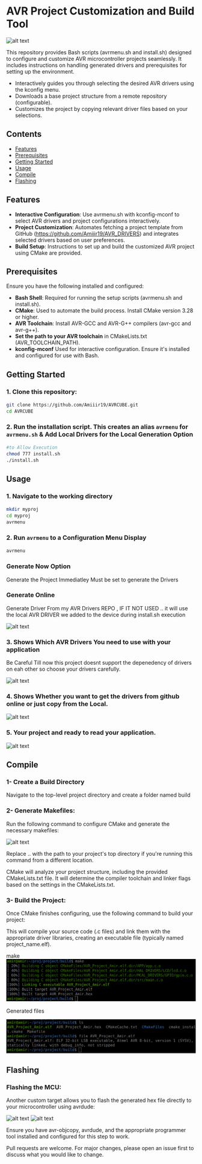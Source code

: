 # AVR Project Customization and Build Tool

![alt text](https://github.com/Amiiir19/AVRCUBE_BASH_final/blob/main/pics/menu.png)



This repository provides Bash scripts (avrmenu.sh and install.sh) designed to configure and customize AVR microcontroller projects seamlessly. 
It includes instructions on handling generated drivers and prerequisites for setting up the environment.

- Interactively guides you through selecting the desired AVR drivers using the kconfig menu.
- Downloads a base project structure from a remote repository (configurable).
- Customizes the project by copying relevant driver files based on your selections.



## Contents 
* [Features](#features)
* [Prerequisites](#prerequisites)
* [Getting Started ](#getting-started)
* [Usage](#usage)
* [Compile](#compile)
* [Flashing](#flashing)



## Features

- **Interactive Configuration**: Use avrmenu.sh with kconfig-mconf to select AVR drivers and project configurations interactively.
- **Project Customization**: Automates fetching a project template from GitHub (https://github.com/Amiiir19/AVR_DRIVERS) and integrates selected drivers based on user preferences.
- **Build Setup**: Instructions to set up and build the customized AVR project using CMake are provided.

## Prerequisites
Ensure you have the following installed and configured:

- **Bash Shell**: Required for running the setup scripts (avrmenu.sh and install.sh).
- **CMake**: Used to automate the build process. Install CMake version 3.28 or higher.
- **AVR Toolchain**: Install AVR-GCC and AVR-G++ compilers (avr-gcc and avr-g++).
- **Set the path to your AVR toolchain** in CMakeLists.txt (AVR_TOOLCHAIN_PATH).
- **kconfig-mconf** Used for interactive configuration. Ensure it's installed and configured for use with Bash.


## Getting Started 

### 1. Clone this repository:
```bash 
git clone https://github.com/Amiiir19/AVRCUBE.git
cd AVRCUBE
```
### 2. Run the installation script. This creates an alias `avrmenu` for `avrmenu.sh` & Add Local Drivers for the Local Generation Option

```bash 
#to Allow Execution 
chmod 777 install.sh
./install.sh
```

## Usage
### 1. Navigate to the working directory
```bash 
mkdir myproj
cd myproj
avrmenu 
```
### 2. Run `avrmenu` to a Configuration Menu Display 
```bash 
avrmenu
```
### Generate Now Option
Generate the Project Immediatley Must be set to generate the Drivers
### Generate Online
 Generate Driver From my AVR Drivers REPO , IF IT NOT USED .. it will use the local AVR DRIVER we added to the device during install.sh execution

![alt text](https://github.com/Amiiir19/AVRCUBE_BASH_final/blob/main/pics/menu.png)

### 3. Shows Which AVR Drivers You need to use with your application 
Be Careful Till now this project doesnt support the depenedency of drivers on eah other so choose your drivers carefully. 

![alt text](https://github.com/Amiiir19/AVRCUBE_BASH_final/blob/main/pics/Drivers.png)


### 4. Shows Whether you want to get the drivers from github online or just copy from the Local. 

![alt text](https://github.com/Amiiir19/AVRCUBE_BASH_final/blob/main/pics/download.png)

### 5. Your project and ready to read your application.

![alt text](https://github.com/Amiiir19/AVRCUBE_BASH_final/blob/main/pics/tree.png)


## Compile 

### 1- **Create a Build Directory** 
Navigate to the top-level project directory and create a folder named build 

### 2-  **Generate Makefiles:**
Run the following command to configure CMake and generate the necessary makefiles:

![alt text](https://github.com/Amiiir19/AVRCUBE_BASH_final/blob/main/pics/cmake.png)


Replace .. with the path to your project's top directory if you're running this command from a different location.

CMake will analyze your project structure, including the provided CMakeLists.txt file.
It will determine the compiler toolchain and linker flags based on the settings in the CMakeLists.txt.


### 3- **Build the Project:**
Once CMake finishes configuring, use the following command to build 
your project:

This will compile your source code (.c files) and link them with the appropriate driver libraries, creating an executable file (typically named project_name.elf).

make 
![alt text](https://github.com/Amiiir19/AVRCUBE/blob/main/pics/make.png)

 Generated files

![alt text](https://github.com/Amiiir19/AVRCUBE/blob/main/pics/file.png)


## Flashing 
### **Flashing the MCU:** 
Another custom target allows you to flash the generated hex file directly to your microcontroller using avrdude:

![alt text](https://github.com/Amiiir19/AVRCUBE_BASH_final/blob/main/pics/1.png)
![alt text](https://github.com/Amiiir19/AVRCUBE_BASH_final/blob/main/pics/2.png)

Ensure you have avr-objcopy, avrdude, and the appropriate programmer tool installed and configured for this step to work.



Pull requests are welcome. For major changes, please open an issue first
to discuss what you would like to change.


